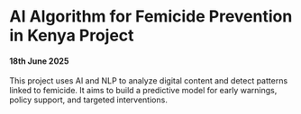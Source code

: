 # AI Algorithm for Femicide Prevention in Kenya Project
#### 18th June 2025

This project uses AI and NLP to analyze digital content and detect patterns linked to femicide. It aims to build a predictive model for early warnings, policy support, and targeted interventions.

